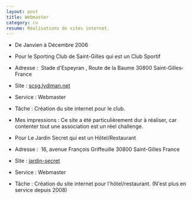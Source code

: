 ```yaml
---
layout: post
title: Webmaster
category: cv
resume: Réalisations de sites internet.
---
```

* De Janvien à Décembre 2006

* Pour le Sporting Club de Saint-Gilles qui est un Club Sportif
* Adresse : ­ Stade d'Espeyran , Route de la Baume­ 30800­ Saint-Gilles­ France
* Site : <a href="http://scsg.lydiman.net" target="_blank">scsg.lydiman.net</a>
* Service : Webmaster­
* Tâche : Création du site internet pour le club.
* Mes impressions : Ce site a été particulièrement dur à réaliser, car contenter tout une association est un réel challenge.

* Pour Le Jardin Secret qui est un Hôtel/Restaurant
* Adresse : ­ 16, avenue François Griffeuille­ 30800­ Saint-Gilles­ France
* Site : <a href="http://1.lydiman.net/client/jardin-secret" target="_blank">jardin-secret</a>
* Service : Webmaster­
* Tâche : Création du site internet pour l'hôtel/restaurant. (N'est plus en service depuis 2008)